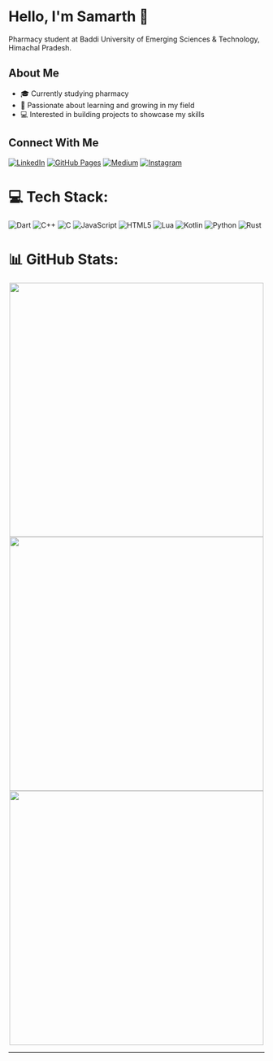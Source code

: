 # Hello, I'm Samarth 👋

Pharmacy student at Baddi University of Emerging Sciences & Technology, Himachal Pradesh.

## About Me
- 🎓 Currently studying pharmacy
- 🌱 Passionate about learning and growing in my field
- 💻 Interested in building projects to showcase my skills

## Connect With Me
[![LinkedIn](https://img.shields.io/badge/LinkedIn-0077B5?style=for-the-badge&logo=linkedin&logoColor=white)](https://www.linkedin.com/in/samar1h)
[![GitHub Pages](https://img.shields.io/badge/GitHub-100000?style=for-the-badge&logo=github&logoColor=white)](https://samar1h.github.com)
[![Medium](https://img.shields.io/badge/Medium-12100E?style=for-the-badge&logo=medium&logoColor=white)](https://medium.com/@samar1h)
[![Instagram](https://img.shields.io/badge/Instagram-%23E4405F.svg?style=for-the-badge&logo=Instagram&logoColor=white)](https://instagram.com/_nsamarth)

# 💻 Tech Stack:
![Dart](https://img.shields.io/badge/dart-%230175C2.svg?style=for-the-badge&logo=dart&logoColor=white) ![C++](https://img.shields.io/badge/c++-%2300599C.svg?style=for-the-badge&logo=c%2B%2B&logoColor=white) ![C](https://img.shields.io/badge/c-%2300599C.svg?style=for-the-badge&logo=c&logoColor=white) ![JavaScript](https://img.shields.io/badge/javascript-%23323330.svg?style=for-the-badge&logo=javascript&logoColor=%23F7DF1E) ![HTML5](https://img.shields.io/badge/html5-%23E34F26.svg?style=for-the-badge&logo=html5&logoColor=white) ![Lua](https://img.shields.io/badge/lua-%232C2D72.svg?style=for-the-badge&logo=lua&logoColor=white) ![Kotlin](https://img.shields.io/badge/kotlin-%237F52FF.svg?style=for-the-badge&logo=kotlin&logoColor=white) ![Python](https://img.shields.io/badge/python-3670A0?style=for-the-badge&logo=python&logoColor=ffdd54) ![Rust](https://img.shields.io/badge/rust-%23000000.svg?style=for-the-badge&logo=rust&logoColor=white)

# 📊 GitHub Stats:
<p align="center">
  <img src="https://github-readme-streak-stats.herokuapp.com/?user=samar1h&theme=dark&hide_border=true" width="500">
  <br>
  <img src="https://github-readme-stats.vercel.app/api?username=samar1h&theme=dark&hide_border=true&show_icons=true&count_private=true" width="500">
  <br>
  <img src="https://github-readme-stats.vercel.app/api/top-langs/?username=samar1h&theme=dark&hide_border=true&include_all_commits=true&count_private=true&layout=compact" width="500">
</p>


---

